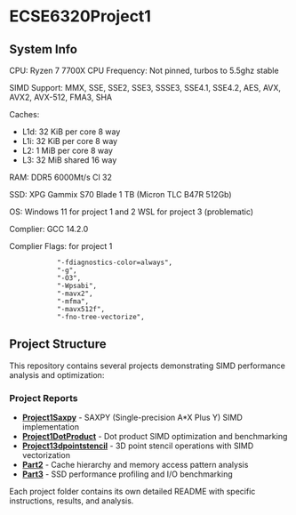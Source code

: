 # ECSE6320Project1
## System Info 

CPU: Ryzen 7 7700X
CPU Frequency: Not pinned, turbos to 5.5ghz stable

SIMD Support: MMX, SSE, SSE2, SSE3, SSSE3, SSE4.1, SSE4.2, AES, AVX, AVX2, AVX-512, FMA3, SHA

Caches:

  - L1d: 32 KiB per core 8 way
  - L1i: 32 KiB per core 8 way
  - L2: 1 MiB per core 8 way
  - L3: 32 MiB shared 16 way

RAM: DDR5 6000Mt/s Cl 32

SSD: XPG Gammix S70 Blade 1 TB (Micron TLC B47R 512Gb)

OS: Windows 11 for project 1 and 2
WSL for project 3 (problematic)

Complier: GCC 14.2.0

Complier Flags: for project 1

                "-fdiagnostics-color=always",
                "-g",
                "-O3",
                "-Wpsabi",
                "-mavx2",
                "-mfma",
                "-mavx512f",
                "-fno-tree-vectorize",

## Project Structure

This repository contains several projects demonstrating SIMD performance analysis and optimization:

### Project Reports
- [**Project1Saxpy**](./Project1Saxpy/README.md) - SAXPY (Single-precision A*X Plus Y) SIMD implementation
- [**Project1DotProduct**](./Project1DotProduct/README.md) - Dot product SIMD optimization and benchmarking
- [**Project13dpointstencil**](./Project13dpointstencil/README.md) - 3D point stencil operations with SIMD vectorization
- [**Part2**](./Part2/README.md) - Cache hierarchy and memory access pattern analysis
- [**Part3**](./Part3/README.md) - SSD performance profiling and I/O benchmarking  


Each project folder contains its own detailed README with specific instructions, results, and analysis.



